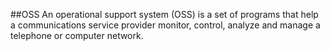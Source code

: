 ##OSS
<p1> An operational support system (OSS) is a set of programs that help a communications service provider monitor, control,
    analyze and manage a telephone or computer network.</p1>
